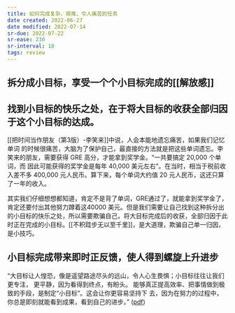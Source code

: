```yaml
---
title: 如何完成复杂、艰难、令人痛苦的任务
date created: 2022-06-27
date modified: 2022-07-14
sr-due: 2022-07-22
sr-ease: 230
sr-interval: 18
tags: review
---
```


## 拆分成小目标，享受一个个小目标完成的[[解放感]]

## 找到小目标的快乐之处，在于将大目标的收获全部归因于这个小目标的达成。

[[把时间当作朋友（第3版）-李笑来]]中说，人会本能地遗忘痛苦，如果我们记忆单词 的时候很痛苦，大脑为了保护自己，最直接的方法就是把这些单词遗忘。李笑来的朋友，需要获得 GRE 高分，才能拿到奖学金。“一共要搞定 20,000 个单词，而 因此可能获得的奖学金是每年 40,000 美元左右”。在当时，相当于税前收入差不多 400,000 元人民币。算下来，每个单词大约值 20 元人民币，这还只算了一年的收入。

其实我们仔细想想都知道，肯定不是背了单词，GRE通过了，就能拿到奖学金了，肯定还要付出其他努力蹲着这40000 美元。但是我们需要让自己找到这种拆分出的小目标的快乐之处，所以需要欺骗自己，将大目标完成后的收获，全部归因于此时正在完成的小目标。[[不积跬步无以至千里]]，是大道理，欺骗自己单一归因，是小技巧。

## 小目标完成带来即时正反馈，使人得到螺旋上升进步

“大目标让人惶恐，像是遥望路途尽头的远山，令人心生畏惧；小目标往往让我们更专注， 更平静，因为看得到终点，有盼头。 能够真正提高效率、把事情做到极致的手段，是制定“小目标”。这会让你更容易坚持下 去，因为在努力的过程中，你总是即刻就能看到成果，看到自己的进步。” ([pdf](zotero://open-pdf/library/items/3KYHZUGE?page=5&annotation=4DVLEWF9))
